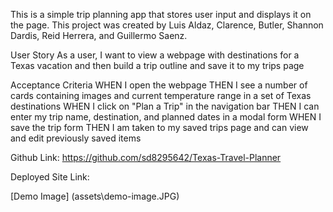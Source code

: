 This is a simple trip planning app that stores user input and displays it on the page. This project was created by Luis Aldaz, Clarence, Butler, Shannon Dardis, Reid Herrera, and Guillermo Saenz.


User Story 
As a user, I want to view a webpage with destinations for a Texas vacation and then build a trip outline and save it to my trips page

Acceptance Criteria 
WHEN I open the webpage 
THEN I see a number of cards containing images and current temperature range in a set of Texas destinations
WHEN I click on "Plan a Trip" in the navigation bar 
THEN I can enter my trip name, destination, and planned dates in a modal form 
WHEN I save the trip form 
THEN I am taken to my saved trips page and can view and edit previously saved items

Github Link: https://github.com/sd8295642/Texas-Travel-Planner

Deployed Site Link:

[Demo Image] (assets\demo-image.JPG)

